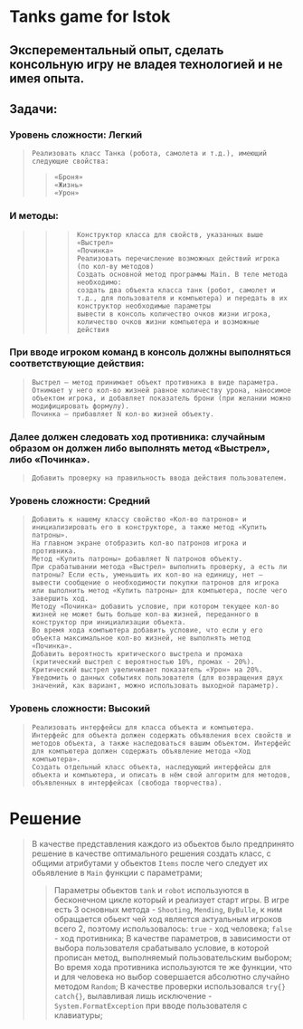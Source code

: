 # Tanks game for Istok
## Эксперементальный опыт, сделать консольную игру не владея технологией и не имея опыта.
## Задачи:

### Уровень сложности: Легкий

>     Реализовать класс Танка (робота, самолета и т.д.), имеющий следующие свойства:
>
> >     «Броня»
> >     «Жизнь»
> >     «Урон»

### И методы:

> > >     Конструктор класса для свойств, указанных выше
> > >     «Выстрел»
> > >     «Починка»
> > >     Реализовать перечисление возможных действий игрока (по кол-ву методов)
> > >     Создать основной метод программы Main. В теле метода необходимо:
> > >     создать два объекта класса танк (робот, самолет и т.д., для пользователя и компьютера) и передать в их конструктор необходимые параметры
> > >     вывести в консоль количество очков жизни игрока, количество очков жизни компьютера и возможные действия

### При вводе игроком команд в консоль должны выполняться соответствующие действия:

>     Выстрел – метод принимает объект противника в виде параметра. Отнимает у него кол-во жизней равное количеству урона, наносимое объектом игрока, и добавляет показатель брони (при желании можно модифицировать формулу).
>     Починка – прибавляет N кол-во жизней объекту.

### Далее должен следовать ход противника: случайным образом он должен либо выполнять метод «Выстрел», либо «Починка».

>     Добавить проверку на правильность ввода действия пользователем.

### Уровень сложности: Средний

>     Добавить к нашему классу свойство «Кол-во патронов» и инициализировать его в конструкторе, а также метод «Купить патроны».
>     На главном экране отобразить кол-во патронов игрока и противника.
>     Метод «Купить патроны» добавляет N патронов объекту.
>     При срабатывании метода «Выстрел» выполнить проверку, а есть ли патроны? Если есть, уменьшить их кол-во на единицу, нет – вывести сообщение о необходимости покупки патронов для игрока или выполнить метод «Купить патроны» для компьютера, после чего завершить ход.
>     Методу «Починка» добавить условие, при котором текущее кол-во жизней не может быть больше кол-ва жизней, переданного в конструктор при инициализации объекта.
>     Во время хода компьютера добавить условие, что если у его объекта максимальное кол-во жизней, не выполнять метод «Починка».
>     Добавить вероятность критического выстрела и промаха (критический выстрел с вероятностью 10%, промах - 20%). Критический выстрел увеличивает показатель «Урон» на 20%. Уведомить о данных событиях пользователя (для возвращения двух значений, как вариант, можно использовать выходной параметр).

### Уровень сложности: Высокий

>     Реализовать интерфейсы для класса объекта и компьютера. Интерфейс для объекта должен содержать объявления всех свойств и методов объекта, а также наследоваться вашим объектом. Интерфейс для компьютера должен содержать объявление метода «Ход компьютера».
>     Создать отдельный класс объекта, наследующий интерфейсы для объекта и компьютера, и описать в нём свой алгоритм для методов, объявленных в интерфейсах (свобода творчества).

# Решение 
> В качестве представления каждого из обьектов было предпринято решение в качестве оптимального решения создать класс, с общими атрибутами у обьектов ```Items``` после чего следует их обьявление в ```Main``` функции с параметрами;
>> Параметры обьектов ```tank``` и ```robot``` используются в бесконечном цикле который и реализует старт игры.
>> В игре есть 3 основных метода - ```Shooting```, ```Mending```, ```ByBulle```, к ним обращается обьект чей ход является актуальным игроков всего 2, поэтому использовалось:
>> ```true``` - ход человека;
>> ```false``` - ход противника;
>> В качестве параметров, в зависимости от выбора пользователя срабатывало условие, в которой прописан метод, выполняемый пользовательским выбором;
>> Во время хода противника используются те же функции, что и для человека но выбор совершается абсолютно случайно методом ```Random```; 
>> В качестве проверки использовался ```try{} catch{}```, вылавливая лишь исключение - ```System.FormatException``` при вводе пользователя с клавиатуры; 
